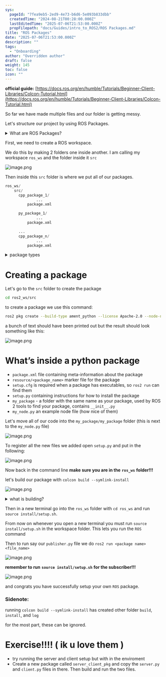 ```yaml
---
sys:
  pageId: "7fea9eb5-2ed9-4e73-b6d6-5e093b833dbb"
  createdTime: "2024-08-21T00:28:00.000Z"
  lastEditedTime: "2025-07-06T21:53:00.000Z"
  propFilepath: "docs/Guides/intro_to_ROS2/ROS Packages.md"
title: "ROS Packages"
date: "2025-07-06T21:53:00.000Z"
description: ""
tags:
  - "Onboarding"
author: "Overridden author"
draft: false
weight: 145
toc: false
icon: ""
---
```


**official guide:** [https://docs.ros.org/en/humble/Tutorials/Beginner-Client-Libraries/Colcon-Tutorial.html](https://docs.ros.org/en/humble/Tutorials/Beginner-Client-Libraries/Colcon-Tutorial.html)

So far we have made multiple files and our folder is getting messy.

Let's structure our project by using ROS Packages.

<details>
      <summary>What are ROS Packages?</summary>
      ROS Packages are, as the name implies, packages of code that are highly sharable between ROS developers.
  </details>

First, we need to create a ROS workspace.

We do this by making 2 folders one inside another. I am calling my workspace `ros_ws` and the folder inside it `src`

![image.png](https://prod-files-secure.s3.us-west-2.amazonaws.com/d518164a-d88e-44d1-a4ee-3adb3bd8bce0/70706947-fd18-4537-a67b-e12946812d31/image.png?X-Amz-Algorithm=AWS4-HMAC-SHA256&X-Amz-Content-Sha256=UNSIGNED-PAYLOAD&X-Amz-Credential=ASIAZI2LB4667ATQ3GVN%2F20250724%2Fus-west-2%2Fs3%2Faws4_request&X-Amz-Date=20250724T103128Z&X-Amz-Expires=3600&X-Amz-Security-Token=IQoJb3JpZ2luX2VjEAIaCXVzLXdlc3QtMiJGMEQCIDgiW01qrle09QwBioTlYs6oO4DcoM5eZMww%2FcDFI5aCAiA8bRHfvx6sqFUfPMIBWZPjDvks31ea86e2sCoD7Qhxbyr%2FAwgrEAAaDDYzNzQyMzE4MzgwNSIMVd5Fct10UZTmMkMAKtwD%2BQyUuX0rK%2BLYzTIp9Wn%2BUC9e8cXXTve5uqPMO7KctPAzQvfNW0K%2FjaO%2BuaLz8yh8CO5dUa0VVDHPsxg5Mp8Y41eSPIFjPABuzjLOF7%2FkLtRl6%2BgMwKjvg89JUVSKMq%2BToYdQ6jjEQJnNlxExpdoCJGD3ps1q4JIfb6zwusEjMgNAM4bF%2B2cp8Kf%2BXQ2EjdCsdG2dvivjxMSV5aWkhgAAoxMMOISWJbizFkmCZKAgC05dPisQTKl42NB1h2ajzVgCYtly8olFLzmRkHdPNe0ve0QvxyeE1%2FcC0kP90fTuZDgBN%2FKjAp1B9iWo0uBOjkr4ca9%2BSCF1KnsSHB2%2Fcp0%2Bt1kYdYbD77aOXB2kCvIGeG6v0YgfZH94NicK70hHnqZOqgDhQCUa49e4gwRMO8B2WX63XBaPAMJACVu5PQP9Ja%2Fh8UCaDT4b%2FyfRC%2B36RAeAnkaqAxYb3VTTL2h4pbAjdmHoUeFp6%2FOnvP4xP0iTfCal3nSjSPVzW%2BTwlmcCtX0Ovd2Qy0h7F5%2Fd9XIFmxdvFXobxf0xaz%2F%2BTEOmS0VkC6oeU%2BXQziUgkD9fMmcdIpuz%2FGifpScs4ddU%2BFGbaPY9am4GbYAcywVJRINLDBrxV8WvIzPyKIecfSJ2WJ4wnI%2BIxAY6pgEhZtFlEH6hhcNLTdX%2Bn9wIRdcplsZJ%2Fdk1i5UD2mhiCjtLkf66q6xo4NUbQ85t5dDh%2BMjbt7LLbtLZN7ewB%2FM5w84WCpAxNoKMmgh5TRAHI8uaNQPt5PwJTCZfLyQA1BdFXaHopUEg376Z%2BN5O%2Fci6qmfzgkIQoEjMLUMeOQvQ4aDmTiNgat6ygFX8VRlDOtbi%2BlpWzH28iXIOurn14%2FfJjSwrk%2FRr&X-Amz-Signature=8b39678de7a3d5ee5de6aeddeb27dc8fc2732e6813c6bf6a187b955e4b37db76&X-Amz-SignedHeaders=host&x-amz-checksum-mode=ENABLED&x-id=GetObject)

Then inside this `src` folder is where we put all of our packages.

```python
ros_ws/
    src/
      cpp_package_1/
		      ...
          package.xml

      py_package_1/
		      ...
          package.xml

      ...
      cpp_package_n/
		      ...
          package.xml

```

<details>

<summary>package types</summary>

packages can be either `C++` or python.

the intern file structure is different for each but for this guide we will stick to creating python packages

</details>

# Creating a package

Let's go to the `src` folder to create the package

```bash
cd ros2_ws/src
```

to create a package we use this command:

```bash
ros2 pkg create --build-type ament_python --license Apache-2.0 --node-name my_node my_package
```

a bunch of text should have been printed out but the result should look something like this:

![image.png](https://prod-files-secure.s3.us-west-2.amazonaws.com/d518164a-d88e-44d1-a4ee-3adb3bd8bce0/e6cf1e3f-8512-4a3e-b131-079f800bf3e8/image.png?X-Amz-Algorithm=AWS4-HMAC-SHA256&X-Amz-Content-Sha256=UNSIGNED-PAYLOAD&X-Amz-Credential=ASIAZI2LB4667ATQ3GVN%2F20250724%2Fus-west-2%2Fs3%2Faws4_request&X-Amz-Date=20250724T103128Z&X-Amz-Expires=3600&X-Amz-Security-Token=IQoJb3JpZ2luX2VjEAIaCXVzLXdlc3QtMiJGMEQCIDgiW01qrle09QwBioTlYs6oO4DcoM5eZMww%2FcDFI5aCAiA8bRHfvx6sqFUfPMIBWZPjDvks31ea86e2sCoD7Qhxbyr%2FAwgrEAAaDDYzNzQyMzE4MzgwNSIMVd5Fct10UZTmMkMAKtwD%2BQyUuX0rK%2BLYzTIp9Wn%2BUC9e8cXXTve5uqPMO7KctPAzQvfNW0K%2FjaO%2BuaLz8yh8CO5dUa0VVDHPsxg5Mp8Y41eSPIFjPABuzjLOF7%2FkLtRl6%2BgMwKjvg89JUVSKMq%2BToYdQ6jjEQJnNlxExpdoCJGD3ps1q4JIfb6zwusEjMgNAM4bF%2B2cp8Kf%2BXQ2EjdCsdG2dvivjxMSV5aWkhgAAoxMMOISWJbizFkmCZKAgC05dPisQTKl42NB1h2ajzVgCYtly8olFLzmRkHdPNe0ve0QvxyeE1%2FcC0kP90fTuZDgBN%2FKjAp1B9iWo0uBOjkr4ca9%2BSCF1KnsSHB2%2Fcp0%2Bt1kYdYbD77aOXB2kCvIGeG6v0YgfZH94NicK70hHnqZOqgDhQCUa49e4gwRMO8B2WX63XBaPAMJACVu5PQP9Ja%2Fh8UCaDT4b%2FyfRC%2B36RAeAnkaqAxYb3VTTL2h4pbAjdmHoUeFp6%2FOnvP4xP0iTfCal3nSjSPVzW%2BTwlmcCtX0Ovd2Qy0h7F5%2Fd9XIFmxdvFXobxf0xaz%2F%2BTEOmS0VkC6oeU%2BXQziUgkD9fMmcdIpuz%2FGifpScs4ddU%2BFGbaPY9am4GbYAcywVJRINLDBrxV8WvIzPyKIecfSJ2WJ4wnI%2BIxAY6pgEhZtFlEH6hhcNLTdX%2Bn9wIRdcplsZJ%2Fdk1i5UD2mhiCjtLkf66q6xo4NUbQ85t5dDh%2BMjbt7LLbtLZN7ewB%2FM5w84WCpAxNoKMmgh5TRAHI8uaNQPt5PwJTCZfLyQA1BdFXaHopUEg376Z%2BN5O%2Fci6qmfzgkIQoEjMLUMeOQvQ4aDmTiNgat6ygFX8VRlDOtbi%2BlpWzH28iXIOurn14%2FfJjSwrk%2FRr&X-Amz-Signature=7052f0fc044a7775c6e4bc8ec1cfd5d0bc980ffdb5574f5621e4f6b592809ed4&X-Amz-SignedHeaders=host&x-amz-checksum-mode=ENABLED&x-id=GetObject)

# What’s inside a python package

- `package.xml` file containing meta-information about the package
- `resource/<package_name>` marker file for the package
- `setup.cfg` is required when a package has executables, so `ros2 run` can find them
- `setup.py` containing instructions for how to install the package
- `my_package` - a folder with the same name as your package, used by ROS 2 tools to find your package, contains `__init__.py`
- `my_node.py` an example node file (how nice of them)

Let's move all of our code into the `my_package/my_package` folder (this is next to the `my_node.py` file)

![image.png](https://prod-files-secure.s3.us-west-2.amazonaws.com/d518164a-d88e-44d1-a4ee-3adb3bd8bce0/9ce58f11-0da9-4d3e-b86d-506a9685d378/image.png?X-Amz-Algorithm=AWS4-HMAC-SHA256&X-Amz-Content-Sha256=UNSIGNED-PAYLOAD&X-Amz-Credential=ASIAZI2LB4667ATQ3GVN%2F20250724%2Fus-west-2%2Fs3%2Faws4_request&X-Amz-Date=20250724T103128Z&X-Amz-Expires=3600&X-Amz-Security-Token=IQoJb3JpZ2luX2VjEAIaCXVzLXdlc3QtMiJGMEQCIDgiW01qrle09QwBioTlYs6oO4DcoM5eZMww%2FcDFI5aCAiA8bRHfvx6sqFUfPMIBWZPjDvks31ea86e2sCoD7Qhxbyr%2FAwgrEAAaDDYzNzQyMzE4MzgwNSIMVd5Fct10UZTmMkMAKtwD%2BQyUuX0rK%2BLYzTIp9Wn%2BUC9e8cXXTve5uqPMO7KctPAzQvfNW0K%2FjaO%2BuaLz8yh8CO5dUa0VVDHPsxg5Mp8Y41eSPIFjPABuzjLOF7%2FkLtRl6%2BgMwKjvg89JUVSKMq%2BToYdQ6jjEQJnNlxExpdoCJGD3ps1q4JIfb6zwusEjMgNAM4bF%2B2cp8Kf%2BXQ2EjdCsdG2dvivjxMSV5aWkhgAAoxMMOISWJbizFkmCZKAgC05dPisQTKl42NB1h2ajzVgCYtly8olFLzmRkHdPNe0ve0QvxyeE1%2FcC0kP90fTuZDgBN%2FKjAp1B9iWo0uBOjkr4ca9%2BSCF1KnsSHB2%2Fcp0%2Bt1kYdYbD77aOXB2kCvIGeG6v0YgfZH94NicK70hHnqZOqgDhQCUa49e4gwRMO8B2WX63XBaPAMJACVu5PQP9Ja%2Fh8UCaDT4b%2FyfRC%2B36RAeAnkaqAxYb3VTTL2h4pbAjdmHoUeFp6%2FOnvP4xP0iTfCal3nSjSPVzW%2BTwlmcCtX0Ovd2Qy0h7F5%2Fd9XIFmxdvFXobxf0xaz%2F%2BTEOmS0VkC6oeU%2BXQziUgkD9fMmcdIpuz%2FGifpScs4ddU%2BFGbaPY9am4GbYAcywVJRINLDBrxV8WvIzPyKIecfSJ2WJ4wnI%2BIxAY6pgEhZtFlEH6hhcNLTdX%2Bn9wIRdcplsZJ%2Fdk1i5UD2mhiCjtLkf66q6xo4NUbQ85t5dDh%2BMjbt7LLbtLZN7ewB%2FM5w84WCpAxNoKMmgh5TRAHI8uaNQPt5PwJTCZfLyQA1BdFXaHopUEg376Z%2BN5O%2Fci6qmfzgkIQoEjMLUMeOQvQ4aDmTiNgat6ygFX8VRlDOtbi%2BlpWzH28iXIOurn14%2FfJjSwrk%2FRr&X-Amz-Signature=574c76d0d5104077517e8cbd9cb697007d56ad7178f3a17927dc0daab1ec1988&X-Amz-SignedHeaders=host&x-amz-checksum-mode=ENABLED&x-id=GetObject)

To register all the new files we added open `setup.py` and put in the following:

![image.png](https://prod-files-secure.s3.us-west-2.amazonaws.com/d518164a-d88e-44d1-a4ee-3adb3bd8bce0/1cd7c262-4cae-4496-9d75-c178537d24a2/image.png?X-Amz-Algorithm=AWS4-HMAC-SHA256&X-Amz-Content-Sha256=UNSIGNED-PAYLOAD&X-Amz-Credential=ASIAZI2LB4667ATQ3GVN%2F20250724%2Fus-west-2%2Fs3%2Faws4_request&X-Amz-Date=20250724T103128Z&X-Amz-Expires=3600&X-Amz-Security-Token=IQoJb3JpZ2luX2VjEAIaCXVzLXdlc3QtMiJGMEQCIDgiW01qrle09QwBioTlYs6oO4DcoM5eZMww%2FcDFI5aCAiA8bRHfvx6sqFUfPMIBWZPjDvks31ea86e2sCoD7Qhxbyr%2FAwgrEAAaDDYzNzQyMzE4MzgwNSIMVd5Fct10UZTmMkMAKtwD%2BQyUuX0rK%2BLYzTIp9Wn%2BUC9e8cXXTve5uqPMO7KctPAzQvfNW0K%2FjaO%2BuaLz8yh8CO5dUa0VVDHPsxg5Mp8Y41eSPIFjPABuzjLOF7%2FkLtRl6%2BgMwKjvg89JUVSKMq%2BToYdQ6jjEQJnNlxExpdoCJGD3ps1q4JIfb6zwusEjMgNAM4bF%2B2cp8Kf%2BXQ2EjdCsdG2dvivjxMSV5aWkhgAAoxMMOISWJbizFkmCZKAgC05dPisQTKl42NB1h2ajzVgCYtly8olFLzmRkHdPNe0ve0QvxyeE1%2FcC0kP90fTuZDgBN%2FKjAp1B9iWo0uBOjkr4ca9%2BSCF1KnsSHB2%2Fcp0%2Bt1kYdYbD77aOXB2kCvIGeG6v0YgfZH94NicK70hHnqZOqgDhQCUa49e4gwRMO8B2WX63XBaPAMJACVu5PQP9Ja%2Fh8UCaDT4b%2FyfRC%2B36RAeAnkaqAxYb3VTTL2h4pbAjdmHoUeFp6%2FOnvP4xP0iTfCal3nSjSPVzW%2BTwlmcCtX0Ovd2Qy0h7F5%2Fd9XIFmxdvFXobxf0xaz%2F%2BTEOmS0VkC6oeU%2BXQziUgkD9fMmcdIpuz%2FGifpScs4ddU%2BFGbaPY9am4GbYAcywVJRINLDBrxV8WvIzPyKIecfSJ2WJ4wnI%2BIxAY6pgEhZtFlEH6hhcNLTdX%2Bn9wIRdcplsZJ%2Fdk1i5UD2mhiCjtLkf66q6xo4NUbQ85t5dDh%2BMjbt7LLbtLZN7ewB%2FM5w84WCpAxNoKMmgh5TRAHI8uaNQPt5PwJTCZfLyQA1BdFXaHopUEg376Z%2BN5O%2Fci6qmfzgkIQoEjMLUMeOQvQ4aDmTiNgat6ygFX8VRlDOtbi%2BlpWzH28iXIOurn14%2FfJjSwrk%2FRr&X-Amz-Signature=754c355587f7ea3045a89f7f4464bbc5066f7a4c0f8a94e2d23b1f4751014f14&X-Amz-SignedHeaders=host&x-amz-checksum-mode=ENABLED&x-id=GetObject)

Now back in the command line **make sure you are in the** **`ros_ws`** **folder!!!**

let's build our package with `colcon build --symlink-install`

![image.png](https://prod-files-secure.s3.us-west-2.amazonaws.com/d518164a-d88e-44d1-a4ee-3adb3bd8bce0/2f2a0d27-b173-48fd-b189-5f5c0ce65619/image.png?X-Amz-Algorithm=AWS4-HMAC-SHA256&X-Amz-Content-Sha256=UNSIGNED-PAYLOAD&X-Amz-Credential=ASIAZI2LB4667ATQ3GVN%2F20250724%2Fus-west-2%2Fs3%2Faws4_request&X-Amz-Date=20250724T103128Z&X-Amz-Expires=3600&X-Amz-Security-Token=IQoJb3JpZ2luX2VjEAIaCXVzLXdlc3QtMiJGMEQCIDgiW01qrle09QwBioTlYs6oO4DcoM5eZMww%2FcDFI5aCAiA8bRHfvx6sqFUfPMIBWZPjDvks31ea86e2sCoD7Qhxbyr%2FAwgrEAAaDDYzNzQyMzE4MzgwNSIMVd5Fct10UZTmMkMAKtwD%2BQyUuX0rK%2BLYzTIp9Wn%2BUC9e8cXXTve5uqPMO7KctPAzQvfNW0K%2FjaO%2BuaLz8yh8CO5dUa0VVDHPsxg5Mp8Y41eSPIFjPABuzjLOF7%2FkLtRl6%2BgMwKjvg89JUVSKMq%2BToYdQ6jjEQJnNlxExpdoCJGD3ps1q4JIfb6zwusEjMgNAM4bF%2B2cp8Kf%2BXQ2EjdCsdG2dvivjxMSV5aWkhgAAoxMMOISWJbizFkmCZKAgC05dPisQTKl42NB1h2ajzVgCYtly8olFLzmRkHdPNe0ve0QvxyeE1%2FcC0kP90fTuZDgBN%2FKjAp1B9iWo0uBOjkr4ca9%2BSCF1KnsSHB2%2Fcp0%2Bt1kYdYbD77aOXB2kCvIGeG6v0YgfZH94NicK70hHnqZOqgDhQCUa49e4gwRMO8B2WX63XBaPAMJACVu5PQP9Ja%2Fh8UCaDT4b%2FyfRC%2B36RAeAnkaqAxYb3VTTL2h4pbAjdmHoUeFp6%2FOnvP4xP0iTfCal3nSjSPVzW%2BTwlmcCtX0Ovd2Qy0h7F5%2Fd9XIFmxdvFXobxf0xaz%2F%2BTEOmS0VkC6oeU%2BXQziUgkD9fMmcdIpuz%2FGifpScs4ddU%2BFGbaPY9am4GbYAcywVJRINLDBrxV8WvIzPyKIecfSJ2WJ4wnI%2BIxAY6pgEhZtFlEH6hhcNLTdX%2Bn9wIRdcplsZJ%2Fdk1i5UD2mhiCjtLkf66q6xo4NUbQ85t5dDh%2BMjbt7LLbtLZN7ewB%2FM5w84WCpAxNoKMmgh5TRAHI8uaNQPt5PwJTCZfLyQA1BdFXaHopUEg376Z%2BN5O%2Fci6qmfzgkIQoEjMLUMeOQvQ4aDmTiNgat6ygFX8VRlDOtbi%2BlpWzH28iXIOurn14%2FfJjSwrk%2FRr&X-Amz-Signature=ed7a8f84aadcad028228b907b5fb361ec73cb84cfb3e6d4378a84ef8e3cddd98&X-Amz-SignedHeaders=host&x-amz-checksum-mode=ENABLED&x-id=GetObject)

<details>

<summary>what is building?</summary>

if you are a CS major at Rose-Hulman you will learn the answer to this in CSSE132

but TLDR; is it combines all the code files into one program that can be run easily 

</details>

Then in a new terminal go into the `ros_ws` folder with `cd ros_ws` and run `source install/setup.sh`. 

From now on whenever you open a new terminal you must run `source install/setup.sh` in the workspace folder. This lets you run the `ROS` command

Then to run say our `publisher.py` file we do `ros2 run <package name> <file_name>`

![image.png](https://prod-files-secure.s3.us-west-2.amazonaws.com/d518164a-d88e-44d1-a4ee-3adb3bd8bce0/4f4b1219-3a44-4632-aa0a-ce3471699f59/image.png?X-Amz-Algorithm=AWS4-HMAC-SHA256&X-Amz-Content-Sha256=UNSIGNED-PAYLOAD&X-Amz-Credential=ASIAZI2LB4667ATQ3GVN%2F20250724%2Fus-west-2%2Fs3%2Faws4_request&X-Amz-Date=20250724T103128Z&X-Amz-Expires=3600&X-Amz-Security-Token=IQoJb3JpZ2luX2VjEAIaCXVzLXdlc3QtMiJGMEQCIDgiW01qrle09QwBioTlYs6oO4DcoM5eZMww%2FcDFI5aCAiA8bRHfvx6sqFUfPMIBWZPjDvks31ea86e2sCoD7Qhxbyr%2FAwgrEAAaDDYzNzQyMzE4MzgwNSIMVd5Fct10UZTmMkMAKtwD%2BQyUuX0rK%2BLYzTIp9Wn%2BUC9e8cXXTve5uqPMO7KctPAzQvfNW0K%2FjaO%2BuaLz8yh8CO5dUa0VVDHPsxg5Mp8Y41eSPIFjPABuzjLOF7%2FkLtRl6%2BgMwKjvg89JUVSKMq%2BToYdQ6jjEQJnNlxExpdoCJGD3ps1q4JIfb6zwusEjMgNAM4bF%2B2cp8Kf%2BXQ2EjdCsdG2dvivjxMSV5aWkhgAAoxMMOISWJbizFkmCZKAgC05dPisQTKl42NB1h2ajzVgCYtly8olFLzmRkHdPNe0ve0QvxyeE1%2FcC0kP90fTuZDgBN%2FKjAp1B9iWo0uBOjkr4ca9%2BSCF1KnsSHB2%2Fcp0%2Bt1kYdYbD77aOXB2kCvIGeG6v0YgfZH94NicK70hHnqZOqgDhQCUa49e4gwRMO8B2WX63XBaPAMJACVu5PQP9Ja%2Fh8UCaDT4b%2FyfRC%2B36RAeAnkaqAxYb3VTTL2h4pbAjdmHoUeFp6%2FOnvP4xP0iTfCal3nSjSPVzW%2BTwlmcCtX0Ovd2Qy0h7F5%2Fd9XIFmxdvFXobxf0xaz%2F%2BTEOmS0VkC6oeU%2BXQziUgkD9fMmcdIpuz%2FGifpScs4ddU%2BFGbaPY9am4GbYAcywVJRINLDBrxV8WvIzPyKIecfSJ2WJ4wnI%2BIxAY6pgEhZtFlEH6hhcNLTdX%2Bn9wIRdcplsZJ%2Fdk1i5UD2mhiCjtLkf66q6xo4NUbQ85t5dDh%2BMjbt7LLbtLZN7ewB%2FM5w84WCpAxNoKMmgh5TRAHI8uaNQPt5PwJTCZfLyQA1BdFXaHopUEg376Z%2BN5O%2Fci6qmfzgkIQoEjMLUMeOQvQ4aDmTiNgat6ygFX8VRlDOtbi%2BlpWzH28iXIOurn14%2FfJjSwrk%2FRr&X-Amz-Signature=8f4c7f3457241cd3c799e0a03fa956698b31ec85d008ef0fbdd48fe186b24c5e&X-Amz-SignedHeaders=host&x-amz-checksum-mode=ENABLED&x-id=GetObject)

**remember to run** **`source install/setup.sh`** **for the subscriber!!!**

![image.png](https://prod-files-secure.s3.us-west-2.amazonaws.com/d518164a-d88e-44d1-a4ee-3adb3bd8bce0/02121119-dad4-49ec-8356-c956108b4243/image.png?X-Amz-Algorithm=AWS4-HMAC-SHA256&X-Amz-Content-Sha256=UNSIGNED-PAYLOAD&X-Amz-Credential=ASIAZI2LB4667ATQ3GVN%2F20250724%2Fus-west-2%2Fs3%2Faws4_request&X-Amz-Date=20250724T103128Z&X-Amz-Expires=3600&X-Amz-Security-Token=IQoJb3JpZ2luX2VjEAIaCXVzLXdlc3QtMiJGMEQCIDgiW01qrle09QwBioTlYs6oO4DcoM5eZMww%2FcDFI5aCAiA8bRHfvx6sqFUfPMIBWZPjDvks31ea86e2sCoD7Qhxbyr%2FAwgrEAAaDDYzNzQyMzE4MzgwNSIMVd5Fct10UZTmMkMAKtwD%2BQyUuX0rK%2BLYzTIp9Wn%2BUC9e8cXXTve5uqPMO7KctPAzQvfNW0K%2FjaO%2BuaLz8yh8CO5dUa0VVDHPsxg5Mp8Y41eSPIFjPABuzjLOF7%2FkLtRl6%2BgMwKjvg89JUVSKMq%2BToYdQ6jjEQJnNlxExpdoCJGD3ps1q4JIfb6zwusEjMgNAM4bF%2B2cp8Kf%2BXQ2EjdCsdG2dvivjxMSV5aWkhgAAoxMMOISWJbizFkmCZKAgC05dPisQTKl42NB1h2ajzVgCYtly8olFLzmRkHdPNe0ve0QvxyeE1%2FcC0kP90fTuZDgBN%2FKjAp1B9iWo0uBOjkr4ca9%2BSCF1KnsSHB2%2Fcp0%2Bt1kYdYbD77aOXB2kCvIGeG6v0YgfZH94NicK70hHnqZOqgDhQCUa49e4gwRMO8B2WX63XBaPAMJACVu5PQP9Ja%2Fh8UCaDT4b%2FyfRC%2B36RAeAnkaqAxYb3VTTL2h4pbAjdmHoUeFp6%2FOnvP4xP0iTfCal3nSjSPVzW%2BTwlmcCtX0Ovd2Qy0h7F5%2Fd9XIFmxdvFXobxf0xaz%2F%2BTEOmS0VkC6oeU%2BXQziUgkD9fMmcdIpuz%2FGifpScs4ddU%2BFGbaPY9am4GbYAcywVJRINLDBrxV8WvIzPyKIecfSJ2WJ4wnI%2BIxAY6pgEhZtFlEH6hhcNLTdX%2Bn9wIRdcplsZJ%2Fdk1i5UD2mhiCjtLkf66q6xo4NUbQ85t5dDh%2BMjbt7LLbtLZN7ewB%2FM5w84WCpAxNoKMmgh5TRAHI8uaNQPt5PwJTCZfLyQA1BdFXaHopUEg376Z%2BN5O%2Fci6qmfzgkIQoEjMLUMeOQvQ4aDmTiNgat6ygFX8VRlDOtbi%2BlpWzH28iXIOurn14%2FfJjSwrk%2FRr&X-Amz-Signature=efb029dfedfac7fecba460098836c3e01cea4f8206a290b25b4bd32352245472&X-Amz-SignedHeaders=host&x-amz-checksum-mode=ENABLED&x-id=GetObject)

and congrats you have successfully setup your own `ROS` package.

### Sidenote:

running `colcon build --symlink-install` has created other folder `build`, `install`, and `log`

for the most part, these can be ignored.

# Exercise!!!! ( ik u love them )

- try running the server and client setup but with in the enviroment
- Create a new package called `server_client_pkg` and copy the `server.py` and `client.py` files in there. Then build and run the two files.
